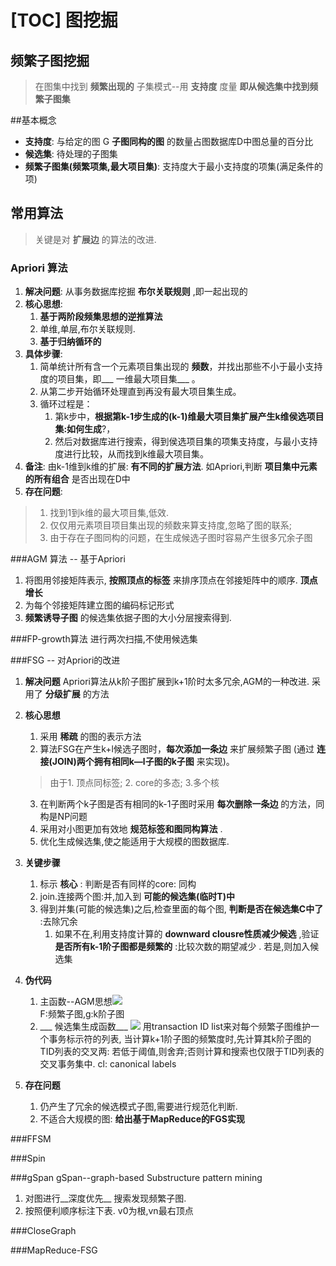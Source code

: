 [TOC]
图挖掘
===
频繁子图挖掘
---

> 在图集中找到 __频繁出现的__ 子集模式--用 __支持度__ 度量
> __即从候选集中找到频繁子图集__ 


##基本概念
- __支持度__: 与给定的图 G __子图同构的图__ 的数量占图数据库D中图总量的百分比
- __候选集__: 待处理的子图集
- __频繁子图集(频繁项集,最大项目集)__: 支持度大于最小支持度的项集(满足条件的项)

## 常用算法
> 关键是对 __扩展边__ 的算法的改进.

### Apriori 算法
1. __解决问题__:
	从事务数据库挖掘 __布尔关联规则__ ,即一起出现的
2. __核心思想__: 
	1. __基于两阶段频集思想的逆推算法__ 
	2. 单维,单层,布尔关联规则.
	3. __基于归纳循环的__
3. __具体步骤__:
	1. 简单统计所有含一个元素项目集出现的 __频数__，并找出那些不小于最小支持度的项目集，即___ 一维最大项目集___ 。
	2. 从第二步开始循环处理直到再没有最大项目集生成。
	3. 循环过程是：
		1. 第k步中，__根据第k-1步生成的(k-1)维最大项目集扩展产生k维侯选项目集:如何生成__?，
		2. 然后对数据库进行搜索，得到侯选项目集的项集支持度，与最小支持度进行比较，从而找到k维最大项目集。
4. __备注__:
	由k-1维到k维的扩展: __有不同的扩展方法__.
	如Apriori,判断 __项目集中元素的所有组合__ 是否出现在D中
6. __存在问题__:

> 1. 找到1到k维的最大项目集,低效.
> 2. 仅仅用元素项目项目集出现的频数来算支持度,忽略了图的联系;
> 3. 由于存在子图同构的问题，在生成候选子图时容易产生很多冗余子图

###AGM 算法 -- 基于Apriori
1. 将图用邻接矩阵表示, __按照顶点的标签__ 来排序顶点在邻接矩阵中的顺序. __顶点增长__
2. 为每个邻接矩阵建立图的编码标记形式
3. __频繁诱导子图__ 的候选集依据子图的大小分层搜索得到.

###FP-growth算法 
进行两次扫描,不使用候选集

###FSG -- 对Apriori的改进
1. __解决问题__
	Apriori算法从k阶子图扩展到k+1阶时太多冗余,AGM的一种改进. 采用了 __分级扩展__ 的方法
2. __核心思想__
	1. 采用 __稀疏__ 的图的表示方法
	2. 算法FSG在产生k+l候选子图时，__每次添加一条边__ 来扩展频繁子图 (通过 __连接(JOIN)两个拥有相同k—l子图的k子图__ 来实现)。
	> 由于1. 顶点同标签; 2. core的多态; 3.多个核
	3. 在判断两个k子图是否有相同的k-1子图时采用 __每次删除一条边__ 的方法，同构是NP问题
	4. 采用对小图更加有效地 __规范标签和图同构算法__ .
	5. 优化生成候选集,使之能适用于大规模的图数据库.

3. __关键步骤__
	1. 标示 __核心__ : 判断是否有同样的core: 同构
	2. join.连接两个图:并,加入到 __可能的候选集(临时T)中__
	3. 得到并集(可能的候选集)之后,检查里面的每个图, __判断是否在候选集C中了__ :去除冗余
		1. 如果不在,利用支持度计算的 __downward clousre性质减少候选__ ,验证 __是否所有k-1阶子图都是频繁的__ :比较次数的期望减少 . 若是,则加入候选集

4. __伪代码__
	1. 主函数--AGM思想![](http://i.imgur.com/wa8Vdu7.jpg)<br>
		F:频繁子图,g:k阶子图
	2. ___ 候选集生成函数___ ![](http://i.imgur.com/sqd7aLU.jpg)
		用transaction ID list来对每个频繁子图维护一个事务标示符的列表, 当计算k+1阶子图的频繁度时,先计算其k阶子图的TID列表的交叉两: 
		若低于阈值,则舍弃;否则计算和搜索也仅限于TID列表的交叉事务集中. 
		cl: canonical labels
5. __存在问题__
	1. 仍产生了冗余的候选模式子图,需要进行规范化判断.
	2. 不适合大规模的图: __给出基于MapReduce的FGS实现__


###FFSM
 
###Spin

###gSpan
gSpan--graph-based Substructure pattern mining 
1. 对图进行__深度优先__ 搜索发现频繁子图.
2. 按照便利顺序标注下表. v0为根,vn最右顶点

###CloseGraph

###MapReduce-FSG